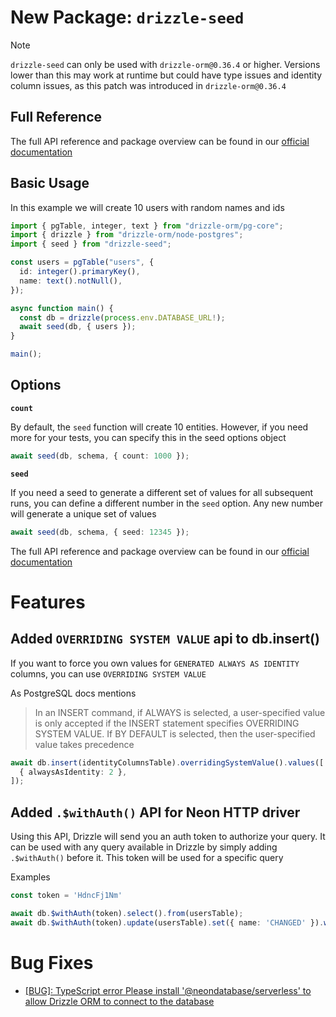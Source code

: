 # New Package: `drizzle-seed`

> [!NOTE]
> `drizzle-seed` can only be used with `drizzle-orm@0.36.4` or higher. Versions lower than this may work at runtime but could have type issues and identity column issues, as this patch was introduced in `drizzle-orm@0.36.4`

## Full Reference

The full API reference and package overview can be found in our [official documentation](https://orm.drizzle.team/docs/seed-overview)

## Basic Usage

In this example we will create 10 users with random names and ids

```ts {12}
import { pgTable, integer, text } from "drizzle-orm/pg-core";
import { drizzle } from "drizzle-orm/node-postgres";
import { seed } from "drizzle-seed";

const users = pgTable("users", {
  id: integer().primaryKey(),
  name: text().notNull(),
});

async function main() {
  const db = drizzle(process.env.DATABASE_URL!);
  await seed(db, { users });
}

main();
```

## Options

**`count`**

By default, the `seed` function will create 10 entities.
However, if you need more for your tests, you can specify this in the seed options object

```ts
await seed(db, schema, { count: 1000 });
```

**`seed`**

If you need a seed to generate a different set of values for all subsequent runs, you can define a different number
in the `seed` option. Any new number will generate a unique set of values

```ts
await seed(db, schema, { seed: 12345 });
```

The full API reference and package overview can be found in our [official documentation](https://orm.drizzle.team/docs/seed-overview)

# Features

## Added `OVERRIDING SYSTEM VALUE` api to db.insert()

If you want to force you own values for `GENERATED ALWAYS AS IDENTITY` columns, you can use `OVERRIDING SYSTEM VALUE`

As PostgreSQL docs mentions
> In an INSERT command, if ALWAYS is selected, a user-specified value is only accepted if the INSERT statement specifies OVERRIDING SYSTEM VALUE. If BY DEFAULT is selected, then the user-specified value takes precedence

```ts
await db.insert(identityColumnsTable).overridingSystemValue().values([
  { alwaysAsIdentity: 2 },
]);
```

## Added `.$withAuth()` API for Neon HTTP driver

Using this API, Drizzle will send you an auth token to authorize your query. It can be used with any query available in Drizzle by simply adding `.$withAuth()` before it. This token will be used for a specific query

Examples

```ts
const token = 'HdncFj1Nm'

await db.$withAuth(token).select().from(usersTable);
await db.$withAuth(token).update(usersTable).set({ name: 'CHANGED' }).where(eq(usersTable.name, 'TARGET'))
```

# Bug Fixes

- [[BUG]: TypeScript error Please install '@neondatabase/serverless' to allow Drizzle ORM to connect to the database](https://github.com/drizzle-team/drizzle-orm/issues/3521)
